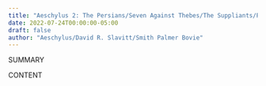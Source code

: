 ```yaml
---
title: "Aeschylus 2: The Persians/Seven Against Thebes/The Suppliants/Prometheus Bound"
date: 2022-07-24T00:00:00-05:00
draft: false
author: "Aeschylus/David R. Slavitt/Smith Palmer Bovie"
---
```


SUMMARY

<!--more-->

CONTENT